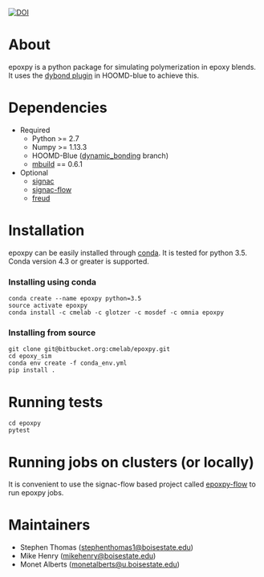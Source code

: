 [![DOI](https://zenodo.org/badge/106355819.svg)](https://zenodo.org/badge/latestdoi/106355819)
# About #
epoxpy is a python package for simulating polymerization in epoxy blends. It uses the [dybond plugin](https://bitbucket.org/cmelab/hoomd_blue) in HOOMD-blue to achieve this.

# Dependencies
* Required
	* Python >= 2.7
	* Numpy  >= 1.13.3
	* HOOMD-Blue ([dynamic_bonding](https://bitbucket.org/cmelab/hoomd_blue) branch)
	* [mbuild](http://mosdef-hub.github.io/mbuild/) == 0.6.1 
* Optional
	* [signac](http://signac.readthedocs.io/en/latest/)
	* [signac-flow](https://signac-flow.readthedocs.io/en/latest/)
	* [freud](http://glotzerlab.engin.umich.edu/freud/)
	
# Installation

epoxpy can be easily installed through [conda](https://conda.io/docs/install/quick.html#miniconda-quick-install-requirements). It is tested for python 3.5.
Conda version 4.3 or greater is supported.
### Installing using conda

```
conda create --name epoxpy python=3.5
source activate epoxpy
conda install -c cmelab -c glotzer -c mosdef -c omnia epoxpy
```

### Installing from source

```
git clone git@bitbucket.org:cmelab/epoxpy.git
cd epoxy_sim
conda env create -f conda_env.yml
pip install .
```
# Running tests
```
cd epoxpy
pytest
```

# Running jobs on clusters (or locally)

It is convenient to use the signac-flow based project called [epoxpy-flow](https://bitbucket.org/cmelab/epoxpy-flow) to run epoxpy jobs. 

# Maintainers

* Stephen Thomas (stephenthomas1@boisestate.edu)
* Mike Henry (mikehenry@boisestate.edu)
* Monet Alberts (monetalberts@u.boisestate.edu)
